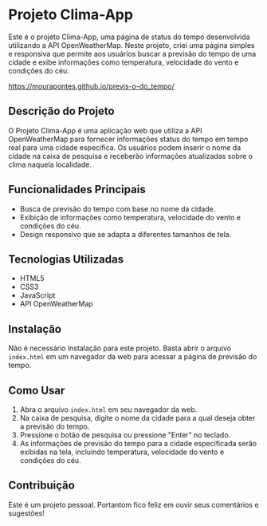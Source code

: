 
# Projeto Clima-App

Este é  o projeto Clima-App, uma página de status do tempo desenvolvida utilizando a API OpenWeatherMap. Neste projeto, criei uma página simples e responsiva que permite aos usuários buscar a previsão do tempo de uma cidade e exibe informações como temperatura, velocidade do vento e condições do céu.

https://mourapontes.github.io/previs-o-do_tempo/


## Descrição do Projeto

O Projeto Clima-App é uma aplicação web que utiliza a API OpenWeatherMap para fornecer informações status do tempo em tempo real para uma cidade específica. Os usuários podem inserir o nome da cidade na caixa de pesquisa e receberão informações atualizadas sobre o clima naquela localidade.

## Funcionalidades Principais

- Busca de previsão do tempo com base no nome da cidade.
- Exibição de informações como temperatura, velocidade do vento e condições do céu.
- Design responsivo que se adapta a diferentes tamanhos de tela.

## Tecnologias Utilizadas

- HTML5
- CSS3
- JavaScript
- API OpenWeatherMap

## Instalação

Não é necessário instalação para este projeto. Basta abrir o arquivo `index.html` em um navegador da web para acessar a página de previsão do tempo.


## Como Usar

1. Abra o arquivo `index.html` em seu navegador da web.
2. Na caixa de pesquisa, digite o nome da cidade para a qual deseja obter a previsão do tempo.
3. Pressione o botão de pesquisa ou pressione "Enter" no teclado.
4. As informações de previsão do tempo para a cidade especificada serão exibidas na tela, incluindo temperatura, velocidade do vento e condições do céu.

## Contribuição

Este é um projeto pessoal. Portantom fico feliz em ouvir seus comentários e sugestões!

